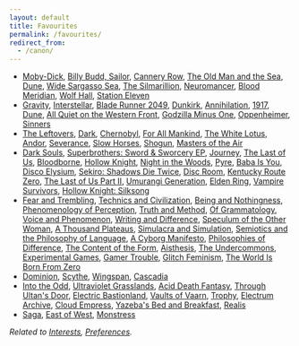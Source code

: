 ```yaml
---
layout: default
title: Favourites
permalink: /favourites/
redirect_from:
  - /canon/
---
```


* [Moby-Dick](https://en.wikipedia.org/wiki/Moby-Dick "Melville 1851"), [Billy Budd, Sailor](https://en.wikipedia.org/wiki/Billy_Budd "Melville 1891"), [Cannery Row](https://en.wikipedia.org/wiki/Cannery_Row_(novel) "Steinbeck 1945"), [The Old Man and the Sea](https://en.wikipedia.org/wiki/The_Old_Man_and_the_Sea "Hemingway 1952"), [Dune](https://en.wikipedia.org/wiki/Dune_(novel) "Herbert 1965"), [Wide Sargasso Sea](https://en.wikipedia.org/wiki/Wide_Sargasso_Sea "Rhys 1966"), [The Silmarillion](https://en.wikipedia.org/wiki/The_Silmarillion "Tolkien 1977"), [Neuromancer](https://en.wikipedia.org/wiki/Neuromancer "Gibson 1984"), [Blood Meridian](https://en.wikipedia.org/wiki/Blood_Meridian "McCarthy 1985"), [Wolf Hall](https://en.wikipedia.org/wiki/Wolf_Hall "Mantel 2009"), [Station Eleven](https://en.wikipedia.org/wiki/Station_Eleven "Mandel 2014")
* [Gravity](https://en.wikipedia.org/wiki/Gravity_(2013_film)), [Interstellar](https://en.wikipedia.org/wiki/Interstellar_(film) "Nolan 2014"), [Blade Runner 2049](https://en.wikipedia.org/wiki/Blade_Runner_2049 "Villeneuve 2017"), [Dunkirk](https://en.wikipedia.org/wiki/Dunkirk_(2017_film) "Nolan 2017"), [Annihilation](https://en.wikipedia.org/wiki/Annihilation_(film) "Garland 2018"), [1917](https://en.wikipedia.org/wiki/1917_(2019_film) "Mendes 2019"), [Dune](https://en.wikipedia.org/wiki/Dune_(2021_film) "Villeneuve 2021"), [All Quiet on the Western Front](https://en.wikipedia.org/wiki/All_Quiet_on_the_Western_Front_(2022_film) "Berger 2022"), [Godzilla Minus One](https://en.wikipedia.org/wiki/Godzilla_Minus_One "Yamazaki 2023"), [Oppenheimer](https://en.wikipedia.org/wiki/Oppenheimer_(film) "Nolan 2023"), [Sinners](https://en.wikipedia.org/wiki/Sinners_(2025_film) "Coogler 2025")
* [The Leftovers](https://en.wikipedia.org/wiki/The_Leftovers_(TV_series) "HBO 2014"), [Dark](https://en.wikipedia.org/wiki/Dark_(TV_series) "Netflix 2017"), [Chernobyl](https://en.wikipedia.org/wiki/Chernobyl_(miniseries) "HBO 2019"), [For All Mankind](https://en.wikipedia.org/wiki/For_All_Mankind_(TV_series) "Apple TV+ 2019"), [The White Lotus](https://en.wikipedia.org/wiki/The_White_Lotus "HBO 2021"), [Andor](https://en.wikipedia.org/wiki/Andor_(TV_series) "Disney+ 2022"), [Severance](https://en.wikipedia.org/wiki/Severance_(TV_series) "Apple TV+ 2022"), [Slow Horses](https://en.wikipedia.org/wiki/Slow_Horses "Apple TV+ 2022"), [Shogun](https://en.wikipedia.org/wiki/Sh%C5%8Dgun_(2024_TV_series) "FX 2024"), [Masters of the Air](https://en.wikipedia.org/wiki/Masters_of_the_Air "Apple TV+ 2024")  
* [Dark Souls](https://en.wikipedia.org/wiki/Dark_Souls_(video_game) "FromSoftware 2011"), [Superbrothers: Sword & Sworcery EP](https://en.wikipedia.org/wiki/Superbrothers:_Sword_%26_Sworcery_EP "Superbrothers 2011"), [Journey](https://en.wikipedia.org/wiki/Journey_(2012_video_game)), [The Last of Us](https://en.wikipedia.org/wiki/The_Last_of_Us_(video_game) "Naughty Dog 2013"), [Bloodborne](https://en.wikipedia.org/wiki/Bloodborne "FromSoftware 2015"), [Hollow Knight](https://en.wikipedia.org/wiki/Hollow_Knight "Team Cherry 2017"), [Night in the Woods](https://en.wikipedia.org/wiki/Night_in_the_Woods "Infinite Fall 2017"), [Pyre](https://en.wikipedia.org/wiki/Pyre_(video_game) "Supergiant Games 2017"), [Baba Is You](https://en.wikipedia.org/wiki/Baba_Is_You "Hempuli 2019"), [Disco Elysium](https://en.wikipedia.org/wiki/Disco_Elysium "ZA/UM 2019"), [Sekiro: Shadows Die Twice](https://en.wikipedia.org/wiki/Sekiro:_Shadows_Die_Twice "FromSoftware 2019"), [Disc Room](https://en.wikipedia.org/wiki/Disc_Room "Terri, Dose, Kitty, and JW 2020"), [Kentucky Route Zero](https://en.wikipedia.org/wiki/Kentucky_Route_Zero "Cardboard Computer 2020"), [The Last of Us Part II](https://en.wikipedia.org/wiki/The_Last_of_Us_Part_II "Naughty Dog 2020"), [Umurangi Generation](https://en.wikipedia.org/wiki/Umurangi_Generation "Origame Digital 2020"), [Elden Ring](https://en.wikipedia.org/wiki/Elden_Ring "FromSoftware 2022"), [Vampire Survivors](https://en.wikipedia.org/wiki/Vampire_Survivors "poncle 2022"), [Hollow Knight: Silksong](https://en.wikipedia.org/wiki/Hollow_Knight:_Silksong "Team Cherry 2025")
* [Fear and Trembling](https://en.wikipedia.org/wiki/Fear_and_Trembling "Kierkegaard 1843"), [Technics and Civilization](https://en.wikipedia.org/wiki/Technics_and_Civilization "Mumford 1934"), [Being and Nothingness](https://en.wikipedia.org/wiki/Being_and_Nothingness "Sartre 1943"), [Phenomenology of Perception](https://en.wikipedia.org/wiki/Phenomenology_of_Perception "Merleau-Ponty 1945"), [Truth and Method](https://en.wikipedia.org/wiki/Truth_and_Method "Gadamer 1960"), [Of Grammatology](https://en.wikipedia.org/wiki/Of_Grammatology "Derrida 1967"), [Voice and Phenomenon](https://en.wikipedia.org/wiki/Speech_and_Phenomena "Derrida 1967"), [Writing and Difference](https://en.wikipedia.org/wiki/Writing_and_Difference "Derrida 1967"), [Speculum of the Other Woman](https://en.wikipedia.org/wiki/Luce_Irigaray "Irigaray 1974"), [A Thousand Plateaus](https://en.wikipedia.org/wiki/A_Thousand_Plateaus "Deleuze and Guattari 1980"), [Simulacra and Simulation](https://en.wikipedia.org/wiki/Simulacra_and_Simulation "Baudrillard 1981"), [Semiotics and the Philosophy of Language](https://en.wikipedia.org/wiki/Umberto_Eco "Eco 1984"), [A Cyborg Manifesto](https://en.wikipedia.org/wiki/A_Cyborg_Manifesto "Haraway 1985"), [Philosophies of Difference](https://en.wikipedia.org/wiki/Fran%C3%A7ois_Laruelle "Laruelle 1986"), [The Content of the Form](https://en.wikipedia.org/wiki/Hayden_White "White 1987"), [Aisthesis](https://en.wikipedia.org/wiki/Jacques_Ranci%C3%A8re "Rancière 2011"), [The Undercommons](https://en.wikipedia.org/wiki/The_Undercommons "Harney and Moten 2013"), [Experimental Games](https://press.uchicago.edu/ucp/books/book/chicago/E/bo38460558.html "Jagoda 2020"), [Gamer Trouble](https://nyupress.org/9781479834921/gamer-trouble/ "Phillips 2020"), [Glitch Feminism](https://www.versobooks.com/en-ca/products/460-glitch-feminism "Russell 2020"), [The World Is Born From Zero](https://www.degruyterbrill.com/document/doi/10.1515/9783110719451/ "Kunzelman 2022")
* [Dominion](https://en.wikipedia.org/wiki/Dominion_(card_game) "Vaccarino 2008"), [Scythe](https://en.wikipedia.org/wiki/Scythe_(board_game) "Stegmaier 2016"), [Wingspan](https://en.wikipedia.org/wiki/Wingspan_(board_game) "Hargrave 2019"), [Cascadia](https://en.wikipedia.org/wiki/Cascadia_(board_game) "Flynn 2021")
* [Into the Odd](https://freeleaguepublishing.com/games/into-the-odd/ "McDowall 2015"), [Ultraviolet Grasslands](https://www.exaltedfuneral.com/products/uvg-2e "Rejec 2018"), [Acid Death Fantasy](https://www.melsonia.com/products/acid-death-fantasy "Gearing 2019"), [Through Ultan's Door](https://throughultansdoor.bigcartel.com/ "Laurence 2019"), [Electric Bastionland](https://modiphius.net/products/electric-bastionland "McDowall 2020"), [Vaults of Vaarn](https://vaultsofvaarn.com/ "Hunt 2020"), [Trophy](https://trophyrpg.com/ "Ross 2021"), [Electrum Archive](https://www.electrumarchive.com/ "Boven 2022"), [Cloud Empress](https://cloudempress.com/ "Watt 2023"), [Yazeba's Bed and Breakfast](https://possumcreekgames.com/en-ca/pages/yazebas-bed-breakfast "Dragon 2023"), [Realis](https://thecalcutec.itch.io/realis "Walker 2025")
* [Saga](https://en.wikipedia.org/wiki/Saga_(comics) "Vaughan 2012"), [East of West](https://en.wikipedia.org/wiki/East_of_West "Hickman 2013"), [Monstress](https://en.wikipedia.org/wiki/Monstress_(comics) "Liu 2015")

*Related to [Interests](/interests/), [Preferences](/preferences/).*
